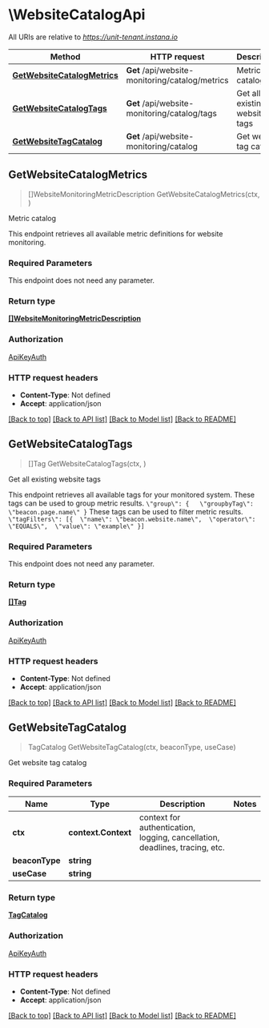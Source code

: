 # \WebsiteCatalogApi

All URIs are relative to *https://unit-tenant.instana.io*

Method | HTTP request | Description
------------- | ------------- | -------------
[**GetWebsiteCatalogMetrics**](WebsiteCatalogApi.md#GetWebsiteCatalogMetrics) | **Get** /api/website-monitoring/catalog/metrics | Metric catalog
[**GetWebsiteCatalogTags**](WebsiteCatalogApi.md#GetWebsiteCatalogTags) | **Get** /api/website-monitoring/catalog/tags | Get all existing website tags
[**GetWebsiteTagCatalog**](WebsiteCatalogApi.md#GetWebsiteTagCatalog) | **Get** /api/website-monitoring/catalog | Get website tag catalog



## GetWebsiteCatalogMetrics

> []WebsiteMonitoringMetricDescription GetWebsiteCatalogMetrics(ctx, )

Metric catalog

This endpoint retrieves all available metric definitions for website monitoring. 

### Required Parameters

This endpoint does not need any parameter.

### Return type

[**[]WebsiteMonitoringMetricDescription**](WebsiteMonitoringMetricDescription.md)

### Authorization

[ApiKeyAuth](../README.md#ApiKeyAuth)

### HTTP request headers

- **Content-Type**: Not defined
- **Accept**: application/json

[[Back to top]](#) [[Back to API list]](../README.md#documentation-for-api-endpoints)
[[Back to Model list]](../README.md#documentation-for-models)
[[Back to README]](../README.md)


## GetWebsiteCatalogTags

> []Tag GetWebsiteCatalogTags(ctx, )

Get all existing website tags

This endpoint retrieves all available tags for your monitored system.  These tags can be used to group metric results. ``` \"group\": {   \"groupbyTag\": \"beacon.page.name\" } ```  These tags can be used to filter metric results. ``` \"tagFilters\": [{  \"name\": \"beacon.website.name\",  \"operator\": \"EQUALS\",  \"value\": \"example\" }] ``` 

### Required Parameters

This endpoint does not need any parameter.

### Return type

[**[]Tag**](Tag.md)

### Authorization

[ApiKeyAuth](../README.md#ApiKeyAuth)

### HTTP request headers

- **Content-Type**: Not defined
- **Accept**: application/json

[[Back to top]](#) [[Back to API list]](../README.md#documentation-for-api-endpoints)
[[Back to Model list]](../README.md#documentation-for-models)
[[Back to README]](../README.md)


## GetWebsiteTagCatalog

> TagCatalog GetWebsiteTagCatalog(ctx, beaconType, useCase)

Get website tag catalog

### Required Parameters


Name | Type | Description  | Notes
------------- | ------------- | ------------- | -------------
**ctx** | **context.Context** | context for authentication, logging, cancellation, deadlines, tracing, etc.
**beaconType** | **string**|  | 
**useCase** | **string**|  | 

### Return type

[**TagCatalog**](TagCatalog.md)

### Authorization

[ApiKeyAuth](../README.md#ApiKeyAuth)

### HTTP request headers

- **Content-Type**: Not defined
- **Accept**: application/json

[[Back to top]](#) [[Back to API list]](../README.md#documentation-for-api-endpoints)
[[Back to Model list]](../README.md#documentation-for-models)
[[Back to README]](../README.md)

